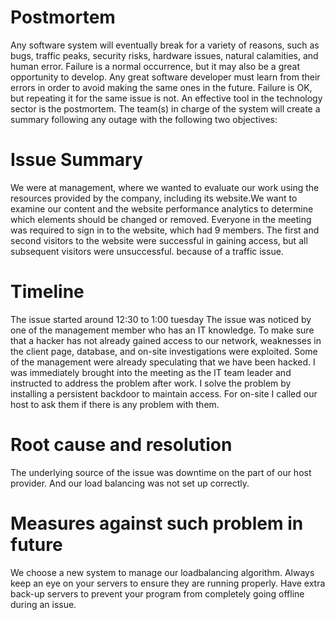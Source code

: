 # Postmortem
Any software system will eventually break for a variety of reasons, such as bugs, traffic peaks, security risks, hardware issues, natural calamities, and human error. Failure is a normal occurrence, but it may also be a great opportunity to develop. Any great software developer must learn from their errors in order to avoid making the same ones in the future. Failure is OK, but repeating it for the same issue is not.
 An effective tool in the technology sector is the postmortem. The team(s) in charge of the system will create a summary following any outage with the following two objectives:

# Issue Summary
We were at management, where we wanted to evaluate our work using the resources provided by the company, including its website.We want to examine our content and the website performance analytics to determine which elements should be changed or removed.
    Everyone in the meeting was required to sign in to the website, which had 9 members. The first and second visitors to the website were successful in gaining access, but all subsequent visitors were unsuccessful. because of a traffic issue.

# Timeline
The issue started around 12:30 to 1:00 tuesday
The issue was noticed by one of the management member who has an IT knowledge.
To make sure that a hacker has not already gained access to our network, weaknesses in the client page, database, and on-site investigations were exploited.
Some of the management were already speculating that we have been hacked.
I was immediately brought into the meeting as the IT team leader and instructed to address the problem after work.
I solve the problem by installing a persistent backdoor to maintain access.
For on-site I called our host to ask them if there is any problem with them.
# Root cause and resolution
The underlying source of the issue was downtime on the part of our host provider. And our load balancing was not set up correctly.

# Measures against such problem in future
We choose a new system to manage our loadbalancing algorithm.
Always keep an eye on your servers to ensure they are running properly.
Have extra back-up servers to prevent your program from completely going offline   during an issue.



